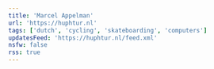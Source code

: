 ```yaml
---
title: 'Marcel Appelman'
url: 'https://huphtur.nl'
tags: ['dutch', 'cycling', 'skateboarding', 'computers']
updatesFeed: 'https://huphtur.nl/feed.xml'
nsfw: false
rss: true
---
```

